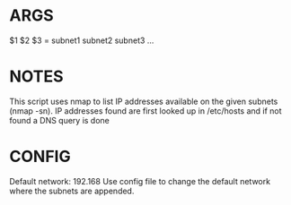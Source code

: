 # ARGS
$1 $2 $3 = subnet1 subnet2 subnet3 ...

# NOTES
This script uses nmap to list IP addresses available on the given subnets (nmap -sn).
IP addresses found are first looked up in /etc/hosts and if not found a DNS query is done

# CONFIG
Default network: 192.168
Use config file to change the default network where the subnets are appended.